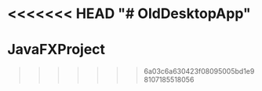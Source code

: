 <<<<<<< HEAD
"# OldDesktopApp" 
=======
# JavaFXProject
>>>>>>> 6a03c6a630423f08095005bd1e98107185518056
